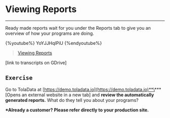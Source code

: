 # Viewing Reports

---

Ready made reports wait for you under the Reports tab to give you an overview of how your programs are doing.

{%youtube%} YoYJJHqlPiU {%endyoutube%}  
> [Viewing Reports](https://www.youtube.com/embed/YoYJJHqlPiU?rel=0)

\[link to transcripts on GDrive\]

## `Exercise`

Go to TolaData at [https://demo.toladata.io](https://demo.toladata.io)**\*** \[Opens an external website in a new tab\] and **review the automatically generated reports.** What do they tell you about your programs?

**\*Already a customer? Please refer directly to your production site.**

## 

## 



